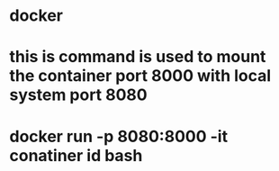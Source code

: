 # docker

# this is command is used to mount the container port 8000 with local system port 8080
# docker run -p 8080:8000 -it    conatiner id   bash
